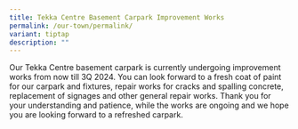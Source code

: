 ```yaml
---
title: Tekka Centre Basement Carpark Improvement Works
permalink: /our-town/permalink/
variant: tiptap
description: ""
---
```

<p>Our Tekka Centre basement carpark is currently undergoing improvement
works from now till 3Q 2024. You can look forward to a fresh coat of paint
for our carpark and fixtures, repair works for cracks and spalling concrete,
replacement of signages and other general repair works. Thank you for your
understanding and patience, while the works are ongoing and we hope you
are looking forward to a refreshed carpark.</p>